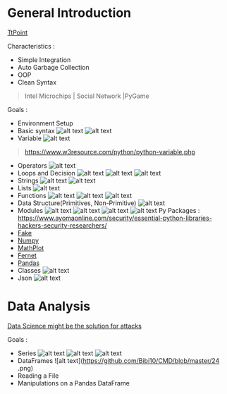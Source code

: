 #  General Introduction 

[TtPoint](https://www.tutorialspoint.com/python/index.htm)

Characteristics :

- Simple Integration
- Auto Garbage Collection
- OOP
- Clean Syntax

> Intel Microchips | Social Network |PyGame

 Goals :
- Environment Setup 
- Basic syntax
![alt text](https://github.com/Bibi10/CMD/blob/master/1.png)
![alt text](https://github.com/Bibi10/CMD/blob/master/2.png)
- Variable
![alt text](https://github.com/Bibi10/CMD/blob/master/3.png)
> https://www.w3resource.com/python/python-variable.php
- Operators
![alt text](https://github.com/Bibi10/CMD/blob/master/4.png)
- Loops and Decision
![alt text](https://github.com/Bibi10/CMD/blob/master/8.png)
![alt text](https://github.com/Bibi10/CMD/blob/master/9.png)
![alt text](https://github.com/Bibi10/CMD/blob/master/10.png)
- Strings
![alt text](https://github.com/Bibi10/CMD/blob/master/11.png)
![alt text](https://github.com/Bibi10/CMD/blob/master/12.png)
- Lists 
![alt text](https://github.com/Bibi10/CMD/blob/master/13.png)
- Functions
![alt text](https://github.com/Bibi10/CMD/blob/master/5.png)
![alt text](https://github.com/Bibi10/CMD/blob/master/6.png)
![alt text](https://github.com/Bibi10/CMD/blob/master/7.png)
- Data Structure(Primitives, Non-Primitive)
![alt text](https://github.com/Bibi10/CMD/blob/master/14.png)
- Modules
![alt text](https://github.com/Bibi10/CMD/blob/master/16.png)
![alt text](https://github.com/Bibi10/CMD/blob/master/17.png)
![alt text](https://github.com/Bibi10/CMD/blob/master/18.png)
![alt text](https://github.com/Bibi10/CMD/blob/master/19.png)
Py Packages : 
https://www.ayomaonline.com/security/essential-python-libraries-hackers-security-researchers/
- [Fake](https://github.com/joke2k/faker)
- [Numpy](https://github.com/numpy/numpy)
- [MathPlot](https://matplotlib.org/gallery/index.html)
- [Fernet](https://cryptography.io/en/latest/fernet/)
- [Pandas](https://pandas.pydata.org/pandas-docs/version/0.15/tutorials.html)
- Classes
![alt text](https://github.com/Bibi10/CMD/blob/master/20.png)
- Json
![alt text](https://github.com/Bibi10/CMD/blob/master/21.png)

# Data Analysis  

[Data Science might be the solution for attacks](https://www.securityroundtable.org/the-growing-role-of-machine-learning-in-cybersecurity/)

Goals : 


- Series
![alt text](https://github.com/Bibi10/CMD/blob/master/22.png)
![alt text](https://github.com/Bibi10/CMD/blob/master/21.png)
![alt text](https://github.com/Bibi10/CMD/blob/master/23.png)
- DataFrames
![alt text](https://github.com/Bibi10/CMD/blob/master/24	.png)
- Reading a File 
- Manipulations on a Pandas DataFrame


